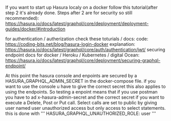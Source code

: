 If you want to start up Hasura localy on a docker follow this tutorial(after step 2 it's already done. Steps after 2 are for security so still recommended):
https://hasura.io/docs/latest/graphql/core/deployment/deployment-guides/docker/#introduction

for authentication / autherization check these toturials / docs:
    code:
    https://coding-bits.net/blog/hasura-login-docker
    explanation:
    https://hasura.io/docs/latest/graphql/core/auth/authentication/jwt/
    securing endpoint docs for docker / Heroku / Kubernetes / digital Ocean:
    https://hasura.io/docs/latest/graphql/core/deployment/securing-graphql-endpoint/


At this point the hasura console and enpoints are secured by a HASURA_GRAPHQL_ADMIN_SECRET in the docker-compose file.
if you want to use the console u have to give the correct secret this also applies to using the endpoints. So testing a enpoint means that if you use postman you have to ad x-hasura-admin-secret and the correct secret if you want to execute a Delete, Post or Put call.
Select calls are set to public by giving user named user unauthorized access but only access to select statements.
this is done with
'''
HASURA_GRAPHQL_UNAUTHORIZED_ROLE: user
'''

